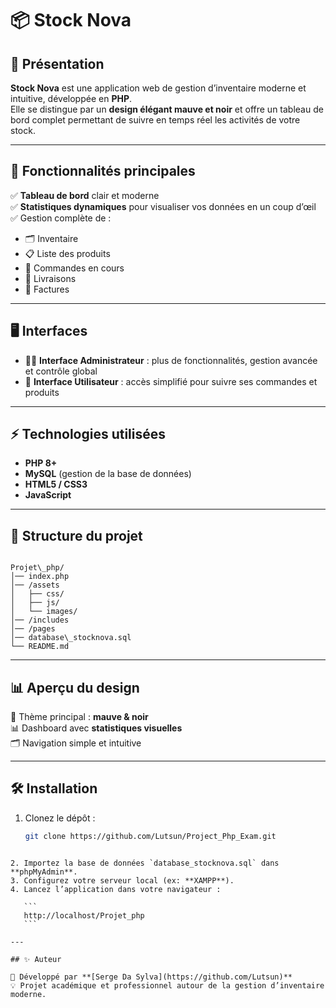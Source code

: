 # 📦 Stock Nova

## 🎨 Présentation

**Stock Nova** est une application web de gestion d’inventaire moderne et intuitive, développée en **PHP**.  
Elle se distingue par un **design élégant mauve et noir** et offre un tableau de bord complet permettant de suivre en temps réel les activités de votre stock.

---

## 🚀 Fonctionnalités principales

✅ **Tableau de bord** clair et moderne  
✅ **Statistiques dynamiques** pour visualiser vos données en un coup d’œil  
✅ Gestion complète de :  
- 🗂️ Inventaire  
- 📋 Liste des produits  
- 🛒 Commandes en cours  
- 🚚 Livraisons  
- 🧾 Factures  

---

## 🖥️ Interfaces

- 👨‍💼 **Interface Administrateur** : plus de fonctionnalités, gestion avancée et contrôle global  
- 👤 **Interface Utilisateur** : accès simplifié pour suivre ses commandes et produits  

---

## ⚡ Technologies utilisées

- **PHP 8+**
- **MySQL** (gestion de la base de données)
- **HTML5 / CSS3**
- **JavaScript**

---

## 📂 Structure du projet

```

Projet\_php/
│── index.php
│── /assets
│   ├── css/
│   ├── js/
│   └── images/
│── /includes
│── /pages
│── database\_stocknova.sql
└── README.md

````

---

## 📊 Aperçu du design

🎨 Thème principal : **mauve & noir**  
📊 Dashboard avec **statistiques visuelles**  
🗂️ Navigation simple et intuitive  

---

## 🛠️ Installation

1. Clonez le dépôt :
   ```bash
   git clone https://github.com/Lutsun/Project_Php_Exam.git
````

2. Importez la base de données `database_stocknova.sql` dans **phpMyAdmin**.
3. Configurez votre serveur local (ex: **XAMPP**).
4. Lancez l’application dans votre navigateur :

   ```
   http://localhost/Projet_php
   ```

---

## ✨ Auteur

👤 Développé par **[Serge Da Sylva](https://github.com/Lutsun)**
💡 Projet académique et professionnel autour de la gestion d’inventaire moderne.
 
